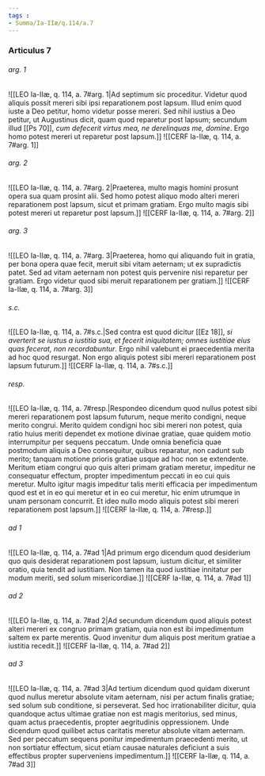 ```yaml
---
tags : 
- Summa/Ia-IIæ/q.114/a.7
---
```


### Articulus 7

###### arg. 1
![[LEO Ia-IIæ, q. 114, a. 7#arg. 1|Ad septimum sic proceditur. Videtur quod aliquis possit mereri sibi ipsi reparationem post lapsum. Illud enim quod iuste a Deo petitur, homo videtur posse mereri. Sed nihil iustius a Deo petitur, ut Augustinus dicit, quam quod reparetur post lapsum; secundum illud [[Ps 70]], *cum defecerit virtus mea, ne derelinquas me, domine*. Ergo homo potest mereri ut reparetur post lapsum.]]
![[CERF Ia-IIæ, q. 114, a. 7#arg. 1]]

###### arg. 2
![[LEO Ia-IIæ, q. 114, a. 7#arg. 2|Praeterea, multo magis homini prosunt opera sua quam prosint alii. Sed homo potest aliquo modo alteri mereri reparationem post lapsum, sicut et primam gratiam. Ergo multo magis sibi potest mereri ut reparetur post lapsum.]]
![[CERF Ia-IIæ, q. 114, a. 7#arg. 2]]

###### arg. 3
![[LEO Ia-IIæ, q. 114, a. 7#arg. 3|Praeterea, homo qui aliquando fuit in gratia, per bona opera quae fecit, meruit sibi vitam aeternam; ut ex supradictis patet. Sed ad vitam aeternam non potest quis pervenire nisi reparetur per gratiam. Ergo videtur quod sibi meruit reparationem per gratiam.]]
![[CERF Ia-IIæ, q. 114, a. 7#arg. 3]]

###### s.c.
![[LEO Ia-IIæ, q. 114, a. 7#s.c.|Sed contra est quod dicitur [[Ez 18]], *si averterit se iustus a iustitia sua, et fecerit iniquitatem; omnes iustitiae eius quas fecerat, non recordabuntur*. Ergo nihil valebunt ei praecedentia merita ad hoc quod resurgat. Non ergo aliquis potest sibi mereri reparationem post lapsum futurum.]]
![[CERF Ia-IIæ, q. 114, a. 7#s.c.]]

###### resp.
![[LEO Ia-IIæ, q. 114, a. 7#resp.|Respondeo dicendum quod nullus potest sibi mereri reparationem post lapsum futurum, neque merito condigni, neque merito congrui. Merito quidem condigni hoc sibi mereri non potest, quia ratio huius meriti dependet ex motione divinae gratiae, quae quidem motio interrumpitur per sequens peccatum. Unde omnia beneficia quae postmodum aliquis a Deo consequitur, quibus reparatur, non cadunt sub merito; tanquam motione prioris gratiae usque ad hoc non se extendente. Meritum etiam congrui quo quis alteri primam gratiam meretur, impeditur ne consequatur effectum, propter impedimentum peccati in eo cui quis meretur. Multo igitur magis impeditur talis meriti efficacia per impedimentum quod est et in eo qui meretur et in eo cui meretur, hic enim utrumque in unam personam concurrit. Et ideo nullo modo aliquis potest sibi mereri reparationem post lapsum.]]
![[CERF Ia-IIæ, q. 114, a. 7#resp.]]

###### ad 1
![[LEO Ia-IIæ, q. 114, a. 7#ad 1|Ad primum ergo dicendum quod desiderium quo quis desiderat reparationem post lapsum, iustum dicitur, et similiter oratio, quia tendit ad iustitiam. Non tamen ita quod iustitiae innitatur per modum meriti, sed solum misericordiae.]]
![[CERF Ia-IIæ, q. 114, a. 7#ad 1]]

###### ad 2
![[LEO Ia-IIæ, q. 114, a. 7#ad 2|Ad secundum dicendum quod aliquis potest alteri mereri ex congruo primam gratiam, quia non est ibi impedimentum saltem ex parte merentis. Quod invenitur dum aliquis post meritum gratiae a iustitia recedit.]]
![[CERF Ia-IIæ, q. 114, a. 7#ad 2]]

###### ad 3
![[LEO Ia-IIæ, q. 114, a. 7#ad 3|Ad tertium dicendum quod quidam dixerunt quod nullus meretur absolute vitam aeternam, nisi per actum finalis gratiae; sed solum sub conditione, si perseverat. Sed hoc irrationabiliter dicitur, quia quandoque actus ultimae gratiae non est magis meritorius, sed minus, quam actus praecedentis, propter aegritudinis oppressionem. Unde dicendum quod quilibet actus caritatis meretur absolute vitam aeternam. Sed per peccatum sequens ponitur impedimentum praecedenti merito, ut non sortiatur effectum, sicut etiam causae naturales deficiunt a suis effectibus propter superveniens impedimentum.]]
![[CERF Ia-IIæ, q. 114, a. 7#ad 3]]

